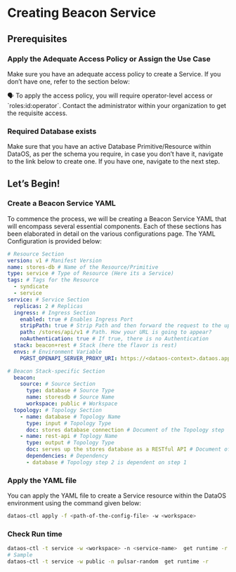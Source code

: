 # Creating Beacon Service

## Prerequisites

### **Apply the Adequate Access Policy or Assign the Use Case**

Make sure you have an adequate access policy to create a Service. If you don’t have one, refer to the section below:

<aside>
🗣 To apply the access policy, you will require operator-level access or `roles:id:operator`. Contact the administrator within your organization to get the requisite access.

</aside>

### **Required Database exists**

Make sure that you have an active Database Primitive/Resource within DataOS, as per the schema you require, in case you don’t have it, navigate to the link below to create one. If you have one, navigate to the next step.

## Let’s Begin!

### **Create a Beacon Service YAML**

To commence the process, we will be creating a Beacon Service YAML that will encompass several essential components. Each of these sections has been elaborated in detail on the various configurations page. The YAML Configuration is provided below:

```yaml
# Resource Section
version: v1 # Manifest Version
name: stores-db # Name of the Resource/Primitive
type: service # Type of Resource (Here its a Service)
tags: # Tags for the Resource
  - syndicate
  - service
service: # Service Section
  replicas: 2 # Replicas
  ingress: # Ingress Section
    enabled: true # Enables Ingress Port
    stripPath: true # Strip Path and then forward the request to the upstream service.
    path: /stores/api/v1 # Path. How your URL is going to appear?
    noAuthentication: true # If true, there is no Authentication
  stack: beacon+rest # Stack (here the flavor is rest)
  envs: # Environment Variable
    PGRST_OPENAPI_SERVER_PROXY_URI: https://<dataos-context>.dataos.app/<database-path> # e.g. https://adapting-spaniel.dataos.app/citybase/api/v1/

# Beacon Stack-specific Section
  beacon: 
    source: # Source Section
      type: database # Source Type
      name: storesdb # Source Name
      workspace: public # Workspace
  topology: # Topology Section
    - name: database # Topology Name
      type: input # Topology Type
      doc: stores database connection # Document of the Topology step
    - name: rest-api # Toplogy Name
      type: output # Topology Type
      doc: serves up the stores database as a RESTful API # Document of the Topology step
      dependencies: # Dependency
      - database # Topology step 2 is dependent on step 1
```

### **Apply the YAML file**

You can apply the YAML file to create a Service resource within the DataOS environment using the command given below:

```bash
dataos-ctl apply -f <path-of-the-config-file> -w <workspace>
```

### **Check Run time**

```bash
dataos-ctl -t service -w <workspace> -n <service-name>  get runtime -r
# Sample
dataos-ctl -t service -w public -n pulsar-random  get runtime -r
```